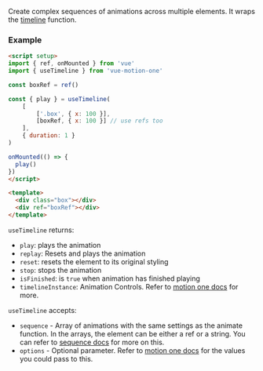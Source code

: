 Create complex sequences of animations across multiple elements. It wraps the [timeline](https://motion.dev/dom/timeline) function.

### Example

```html
<script setup>
import { ref, onMounted } from 'vue'
import { useTimeline } from 'vue-motion-one'

const boxRef = ref()

const { play } = useTimeline(
    [
        ['.box', { x: 100 }],
        [boxRef, { x: 100 }] // use refs too
    ],
    { duration: 1 }
)

onMounted(() => {
  play()
})
</script>

<template>
  <div class="box"></div>
  <div ref="boxRef"></div>
</template>
```

`useTimeline` returns:

-   `play`: plays the animation
-   `replay`: Resets and plays the animation
-   `reset`: resets the element to its original styling
-   `stop`: stops the animation
-   `isFinished`: is `true` when animation has finished playing
-   `timelineInstance`: Animation Controls. Refer to [motion one docs](https://motion.dev/dom/controls) for more.

`useTimeline` accepts:

-   `sequence` - Array of animations with the same settings as the animate function. In the arrays, the element can be either a ref or a string. You can refer to [sequence docs](https://motion.dev/dom/timeline#sequence) for more on this.
-   `options` - Optional parameter. Refer to [motion one docs](https://motion.dev/dom/animate#options) for the values you could pass to this.
